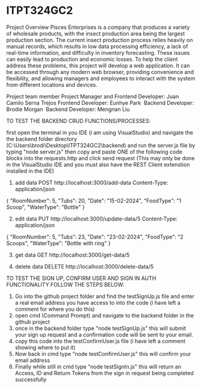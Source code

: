 # ITPT324GC2

Project Overview
Pisces Enterprises is a company that produces a variety of wholesale products, with the insect production area being the largest production section. The current insect production process relies heavily on manual records, which results in low data processing efficiency, a lack of real-time information, and difficulty in inventory forecasting. These issues can easily lead to production and economic losses. To help the client address these problems, this project will develop a web application. It can be accessed through any modern web browser, providing convenience and flexibility, and allowing managers and employees to interact with the system from different locations and devices.

Project team member
  Project Manager and Frontend Developer: Juan Camilo Serna Trejos
  Frontend Developer: Eunhye Park 
  Backend Developer: Brodie Morgan 
  Backend Developer: Mengnan Liu


TO TEST THE BACKEND CRUD FUNCTIONS/PROCESSES:

 first open the terminal in you IDE (i am using VisualStudio) and navigate the the backend folder directory (C:\Users\brodi\Desktop\ITPT324GC2\backend) and run the server.js file by typing "node server.js" then copy and paste ONE of the following code blocks into the requests.http and click send request
 (This may only be done in the VisualStudio IDE and you must also have the REST Client extenstion installed in the IDE)

1. add data
POST http://localhost:3000/add-data
Content-Type: application/json

{
    "RoomNumber": 5,
    "Tubs": 20,
    "Date": "15-02-2024",
    "FoodType": "1 Scoop",
    "WaterType": "Bottle"
}

2. edit data
PUT http://localhost:3000/update-data/5
Content-Type: application/json

{
    "RoomNumber": 5,
    "Tubs": 23,
    "Date": "23-02-2024",
    "FoodType": "2 Scoops",
    "WaterType": "Bottle with ring"
}

3. get data
GET http://localhost:3000/get-data/5

4. delete data
DELETE http://localhost:3000/delete-data/5




TO TEST THE SIGN UP, CONFIRM USER AND SIGN IN AUTH FUNCTIONALITY FOLLOW THE STEPS BELOW:

1. Go into the github project folder and find the testSignUp.js file and enter a real email address you have access to into the code (i have left a comment for where you do this)
2. open cmd (Command Prompt) and navigate to the backend folder in the github project
3. once in the backend folder type "node testSignUp.js" this will submit your sign up request and a confirmation code will be sent to your email.
4. copy this code into the testConfirmUser.js file (i have left a comment showing where to put it)
5. Now back in cmd type "node testConfirmUser.js" this will confirm your email address
6. Finally while still in cmd type "node testSignIn.js" this will return an Access, ID and Return Tokens from the sign in request being completed successfully
